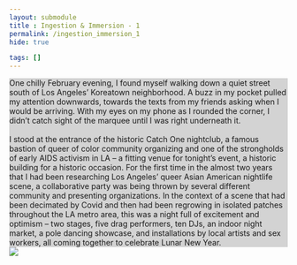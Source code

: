 ```yaml
--- 
layout: submodule
title : Ingestion & Immersion - 1
permalink: /ingestion_immersion_1
hide: true

tags: []
---
```

<div class="container">
    <div class="row">
        <div class="col-11" style="background-color: lightgray;">
            One chilly February evening, I found myself walking down a quiet street south of Los Angeles’ Koreatown neighborhood. A buzz in my pocket pulled my attention downwards, towards the texts from my friends asking when I would be arriving. With my eyes on my phone as I rounded the corner, I didn’t catch sight of the marquee until I was right underneath it.
            <br><br>
            I stood at the entrance of the historic Catch One nightclub, a famous bastion of queer of color community organizing and one of the strongholds of early AIDS activism in LA – a fitting venue for tonight’s event, a historic building for a historic occasion. For the first time in the almost two years that I had been researching Los Angeles’ queer Asian American nightlife scene, a collaborative party was being thrown by several different community and presenting organizations. In the context of a scene that had been decimated by Covid and then had been regrowing in isolated patches throughout the LA metro area, this was a night full of excitement and optimism – two stages, five drag performers, ten DJs, an indoor night market, a pole dancing showcase, and installations by local artists and sex workers, all coming together to celebrate Lunar New Year.
        </div>
        <div class="col-1">
            <a href="/Sonic-Unreal/ingestion_immersion_2"><img src="/Sonic-Unreal/assets/icons/angle-right-icon.png"></a>
        </div>
    </div>
</div>